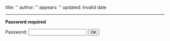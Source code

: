 title: ''
author: ''
appears: ''
updated: Invalid date

---

**Password required**

<form name="authform" action="/pmwiki.php/Teaching/CS7460" method="post">

Password: <input type="password" name="authpw" class="inputbox">
<input type="submit" value="OK" class="inputbutton">

</form>
<script language="javascript" type="text/javascript"><!--
    try { document.authform.authid.focus(); }
    catch(e) { document.authform.authpw.focus(); } //--></script>
